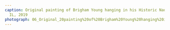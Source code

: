 ```yaml
---
caption: Original painting of Brigham Young hanging in his Historic Nauvoo home, Nauvoo,
  IL, 2019
photograph: 06_Original_20painting%20of%20Brigham%20Young%20hanging%20in%20his%20Historic%20Nauvoo%20home%2C%20Nauvoo%2C%20IL%2C%202019.jpg
---
```

